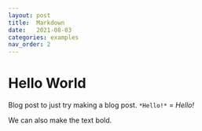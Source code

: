 ```yaml
---
layout: post
title:  Markdown
date:   2021-08-03
categories: examples
nav_order: 2
---
```


# Hello World

Blog post to just try making a blog post. 
`*Hello!*` = *Hello!*

We can also make the text bold.
